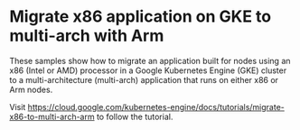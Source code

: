 # Migrate x86 application on GKE to multi-arch with Arm

These samples show how to migrate an application built for nodes using an x86 (Intel or AMD) processor in a Google Kubernetes Engine (GKE) cluster to a multi-architecture (multi-arch) application that runs on either x86 or Arm nodes.

Visit https://cloud.google.com/kubernetes-engine/docs/tutorials/migrate-x86-to-multi-arch-arm to follow the tutorial.